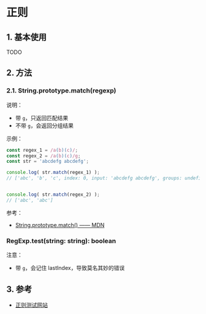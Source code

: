 # 正则

## 1. 基本使用

TODO

## 2. 方法

### 2.1. String.prototype.match(regexp)

说明：

* 带 `g`，只返回匹配结果
* 不带 `g`，会返回分组结果

示例：

```javascript
const regex_1 = /a(b)(c)/;
const regex_2 = /a(b)(c)/g;
const str = 'abcdefg abcdefg';

console.log( str.match(regex_1) );
// ['abc', 'b', 'c', index: 0, input: 'abcdefg abcdefg', groups: undefined]


console.log( str.match(regex_2) );
// ['abc', 'abc']
```

参考：

* [String.prototype.match() —— MDN](https://developer.mozilla.org/zh-CN/docs/Web/JavaScript/Reference/Global_Objects/String/match)

### RegExp.test(string: string): boolean

注意：

* 带 `g`，会记住 lastIndex，导致莫名其妙的错误

## 3. 参考

* [正则测试网站](https://regex101.com/)
